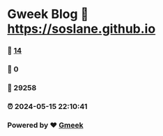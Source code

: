 # Gweek Blog :link: https://soslane.github.io 
### :page_facing_up: [14](https://soslane.github.io/tag.html) 
### :speech_balloon: 0 
### :hibiscus: 29258 
### :alarm_clock: 2024-05-15 22:10:41 
### Powered by :heart: [Gmeek](https://github.com/Meekdai/Gmeek)
